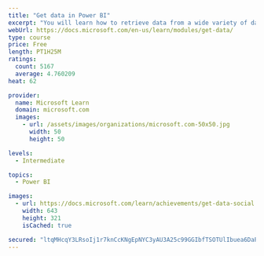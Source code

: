 ```yaml
---
title: "Get data in Power BI"
excerpt: "You will learn how to retrieve data from a wide variety of data sources, including Microsoft Excel, relational databases, and NoSQL data stores. You will also learn how to improve performance while retrieving data."
webUrl: https://docs.microsoft.com/en-us/learn/modules/get-data/
type: course
price: Free
length: PT1H25M
ratings:
  count: 5167
  average: 4.760209
heat: 62

provider:
  name: Microsoft Learn
  domain: microsoft.com
  images:
    - url: /assets/images/organizations/microsoft.com-50x50.jpg
      width: 50
      height: 50

levels:
  - Intermediate

topics:
  - Power BI

images:
  - url: https://docs.microsoft.com/learn/achievements/get-data-social.png
    width: 643
    height: 321
    isCached: true

secured: "ltqMHcqY3LRsoIj1r7knCcKNgEpNYC3yAU3A25c99GGIbfTSOTUlIbuea6DaPIJzY77c4J6+/LNf4RPPVecSxv13gWvpEpc9F14ZzioMAR7ZPhD/oiP3Pu2FzWfbfG9NZpMAkZQfoPZ/QT9bv5UlREWarEJ46dZTKOtOFpLx5k+CltnGHxFho5/w7Ed4EdetC7dlM4hmvnsKY01dmUmhJgm6ul4js4ttOXS8EXFobmi5o89ZELSdoA1LqLbLl+2x8LM4v9hsX6QLVmOs1kkeYPGQ5GKjlUsT+o9z7ZuBYzTCRjF3xgb4HTCUtFSjbRZGrVCsa0EHa8SiuR6+FzrHGSo5zuPrybRz0iWHsDAee1x7DAeSPGs+2ajtMnEBfLtdCB/dcG+wd6XyNlyzSeihTxwxZoTSYmJMeE5dPJw44tc=;J7cYzJx7RjtbFFNouoebtQ=="
---
```


